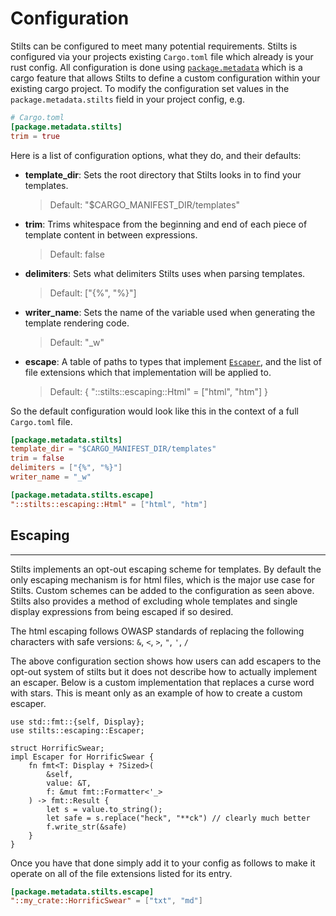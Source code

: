 # Configuration

Stilts can be configured to meet many potential requirements. Stilts is
configured via your projects existing `Cargo.toml` file which already is
your rust config. All configuration is done using [`package.metadata`](https://doc.rust-lang.org/cargo/reference/manifest.html#the-metadata-table)
which is a cargo feature that allows Stilts to define a custom configuration
within your existing cargo project. To modify the configuration set values
in the `package.metadata.stilts` field in your project config, e.g.

```toml
# Cargo.toml
[package.metadata.stilts]
trim = true
```


Here is a list of configuration options, what they do, and their defaults:
- **template_dir**: Sets the root directory that Stilts looks in to find your templates.
  > Default: "$CARGO_MANIFEST_DIR/templates"
- **trim**: Trims whitespace from the beginning and end of each piece of template content
  in between expressions.
  > Default: false
- **delimiters**: Sets what delimiters Stilts uses when parsing templates.
  > Default: ["{%", "%}"]
- **writer_name**: Sets the name of the variable used when generating the template rendering code.
  > Default: "_w"
- **escape**: A table of paths to types that implement [`Escaper`](https://docs.rs/stilts/latest/stilts/escaping/trait.Escaper.html),
  and the list of file extensions which that implementation will be applied to.
  > Default: { "::stilts::escaping::Html" = ["html", "htm"] }


So the default configuration would look like this in the context of a full `Cargo.toml` file.
```toml
[package.metadata.stilts]
template_dir = "$CARGO_MANIFEST_DIR/templates"
trim = false
delimiters = ["{%", "%}"]
writer_name = "_w"

[package.metadata.stilts.escape]
"::stilts::escaping::Html" = ["html", "htm"]
```

## Escaping
---

Stilts implements an opt-out escaping scheme for templates. By default the only escaping mechanism
is for html files, which is the major use case for Stilts. Custom schemes can be added to the configuration
as seen above. Stilts also provides a method of excluding whole templates and single display expressions from
being escaped if so desired.

The html escaping follows OWASP standards of replacing the following characters with safe versions: `&`, `<`, `>`, `"`, `'`, `/`

The above configuration section shows how users can add escapers to the opt-out system of stilts
but it does not describe how to actually implement an escaper. Below is a custom implementation that
replaces a curse word with stars. This is meant only as an example of how to create a custom escaper.

```rust,numbered
use std::fmt::{self, Display};
use stilts::escaping::Escaper;

struct HorrificSwear;
impl Escaper for HorrificSwear {
    fn fmt<T: Display + ?Sized>(
        &self,
        value: &T,
        f: &mut fmt::Formatter<'_>
    ) -> fmt::Result {
        let s = value.to_string();
        let safe = s.replace("heck", "**ck") // clearly much better
        f.write_str(&safe)
    }
}
```

Once you have that done simply add it to your config as follows to 
make it operate on all of the file extensions listed for its entry.

```toml
[package.metadata.stilts.escape]
"::my_crate::HorrificSwear" = ["txt", "md"]
```
